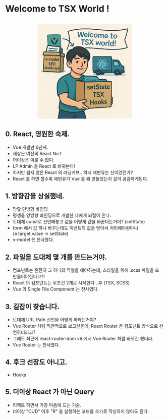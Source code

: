 # Welcome to TSX World !

<img src="./images/Vue2React.png" width="300" style="display: block; margin: 2rem auto;" alt="logo">

## 0. React, 영원한 숙제.

- Vue 개발만 6년째.
- 세상은 여전히 React No.1
- 더이상은 미룰 수 없다.
- LP Admin 을 React 로 바꿔본다!
- 하지만 쉽지 않은 React 의 러닝커브.. 역시 에반유는 신이었던가?
- React 를 하면 할수록 에반유가 Vue 를 왜 만들었는지 깊이 공감하게된다.

## 1. 방향감을 상실했네.

- 망할 단방향 바인딩
- 평생을 양방향 바인딩으로 개발한 나에게 뇌절이 온다.
- 도대체 const로 선언해놓고 값을 어떻게 값을 바꾼다는거야? (setState)
- form 에서 값 하나 바꾸는데도 이벤트의 값을 받아서 처리해야된다니 (e.target.value -> setState)
- v-model 은 천사였다.

## 2. 파일을 도대체 몇 개를 만드는거야.

- 컴포넌트는 온전히 그 하나의 역할을 해야하는데, 스타일을 위해 .scss 파일을 또 만들어야한다고?!
- React 의 컴포넌트는 무조건 2개로 시작한다...후 (TSX, SCSS)
- Vue 의 Single File Component 는 천사였다.

## 3. 길잡이 찾습니다.

- 도대체 URL Path 선언을 어떻게 하라는거야?
- Vue Router 처럼 직관적으로 보고싶은데, React Router 은 컴포넌트 방식으로 선언하더라고?
- 그래도 최근에 react-router-dom v6 에서 Vue Router 처럼 바뀌긴 했더라.
- Vue Router 는 천사였다.

## 4. 후크 선장도 아니고.

- Hooks

## 5. 더이상 React 가 아닌 Query

- 리액트 하면서 가장 마음에 드는 기술.
- 더이상 "CUD" 이후 "R" 을 실행하는 코드를 추가로 작성하지 않아도 된다.
